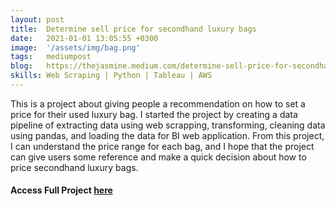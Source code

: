 ```yaml
---
layout: post
title:  Determine sell price for secondhand luxury bags
date:   2021-01-01 13:05:55 +0300
image:  '/assets/img/bag.png'
tags:   mediumpost
blog:   https://thejasmine.medium.com/determine-sell-price-for-secondhand-luxury-bags-c21f0fc37d0b?source=friends_link&sk=c807f11506fc48613f58fb6afb100ca9
skills: Web Scraping | Python | Tableau | AWS
---
```



This is a project about giving people a recommendation on how to set a price for their used luxury bag.
I started the project by creating a data pipeline of extracting data using web scrapping, transforming, cleaning data using pandas, and loading the data for BI web application.
From this project, I can understand the price range for each bag, and I hope that the project can give users some reference and make a quick decision about how to price secondhand luxury bags.

#### Access Full Project <a href="https://thejasmine.medium.com/determine-sell-price-for-secondhand-luxury-bags-c21f0fc37d0b?source=friends_link&sk=c807f11506fc48613f58fb6afb100ca9" target="_blank" >here</a>
